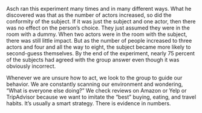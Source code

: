 Asch ran this experiment many times and in many different ways.
What he discovered was that as the number of actors increased, so did
the conformity of the subject. If it was just the subject and one actor,
then there was no effect on the person’s choice. They just assumed
they were in the room with a dummy. When two actors were in the
room with the subject, there was still little impact. But as the number
of people increased to three actors and four and all the way to eight,
the subject became more likely to second-guess themselves. By the end
of the experiment, nearly 75 percent of the subjects had agreed with
the group answer even though it was obviously incorrect.

Whenever we are unsure how to act, we look to the group to guide
our behavior. We are constantly scanning our environment and
wondering, “What is everyone else doing?” We check reviews on
Amazon or Yelp or TripAdvisor because we want to imitate the “best”
buying, eating, and travel habits. It’s usually a smart strategy. There is
evidence in numbers.
